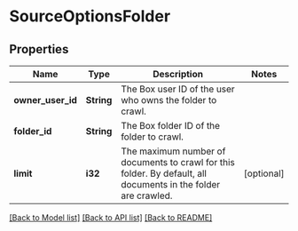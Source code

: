 # SourceOptionsFolder

## Properties
Name | Type | Description | Notes
------------ | ------------- | ------------- | -------------
**owner_user_id** | **String** | The Box user ID of the user who owns the folder to crawl. | 
**folder_id** | **String** | The Box folder ID of the folder to crawl. | 
**limit** | **i32** | The maximum number of documents to crawl for this folder. By default, all documents in the folder are crawled. | [optional] 

[[Back to Model list]](../README.md#documentation-for-models) [[Back to API list]](../README.md#documentation-for-api-endpoints) [[Back to README]](../README.md)


